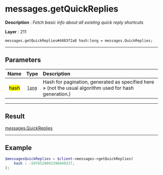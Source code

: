 # messages.getQuickReplies

**Description** : *Fetch basic info about all existing quick reply shortcuts*

**Layer** : 211

```tl
messages.getQuickReplies#d483f2a8 hash:long = messages.QuickReplies;
```

---

## Parameters

| Name | Type | Description |
| :---: | :---: | :--- |
| <mark>hash</mark> | [`long`](type/long) | Hash for pagination, generated as specified here » (not the usual algorithm used for hash generation.) |

---

## Result

[messages.QuickReplies](type/messages.QuickReplies)

---

## Example

```php
$messagesQuickReplies = $client->messages->getQuickReplies(
	hash : -5976528091396849327,
);
```